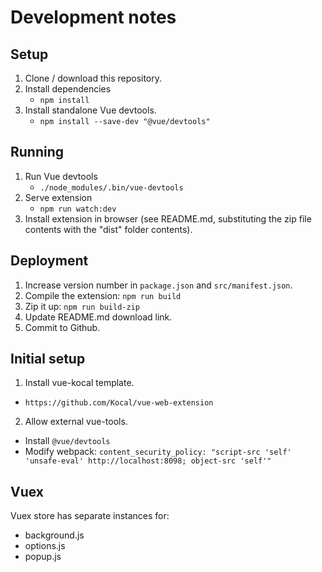 # Development notes

## Setup

1. Clone / download this repository.
2. Install dependencies
   - `npm install`
3. Install standalone Vue devtools.
   - `npm install --save-dev "@vue/devtools"`

## Running

1. Run Vue devtools
   - `./node_modules/.bin/vue-devtools`
2. Serve extension
   - `npm run watch:dev`
3. Install extension in browser (see README.md, substituting the zip file contents with the "dist" folder contents).

## Deployment

1. Increase version number in `package.json` and `src/manifest.json`.
2. Compile the extension: `npm run build`
3. Zip it up: `npm run build-zip`
4. Update README.md download link.
5. Commit to Github.

## Initial setup

1. Install vue-kocal template.

- `https://github.com/Kocal/vue-web-extension`

2. Allow external vue-tools.

- Install `@vue/devtools`
- Modify webpack: `content_security_policy: "script-src 'self' 'unsafe-eval' http://localhost:8098; object-src 'self'"`

## Vuex

Vuex store has separate instances for:

- background.js
- options.js
- popup.js
